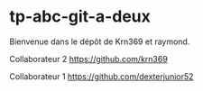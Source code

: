 # tp-abc-git-a-deux

Bienvenue dans le dépôt de Krn369 et raymond.

Collaborateur 2 https://github.com/krn369

Collaborateur 1 https://github.com/dexterjunior52

